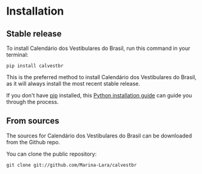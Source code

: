 # Installation

## Stable release

To install Calendário dos Vestibulares do Brasil, run this command in your terminal:

```
pip install calvestbr
```

This is the preferred method to install Calendário dos Vestibulares do Brasil, as it will always install the most recent stable release.

If you don't have [pip](https://pip.pypa.io) installed, this [Python installation guide](http://docs.python-guide.org/en/latest/starting/installation/) can guide you through the process.

## From sources

The sources for Calendário dos Vestibulares do Brasil can be downloaded from the Github repo.

You can clone the public repository:

```
git clone git://github.com/Marina-Lara/calvestbr
```
